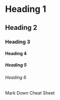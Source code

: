 <!--Heading -->

# Heading 1
## Heading 2
### Heading 3
#### Heading 4
##### Heading 5
###### Heading 6
Mark Down Cheat Sheet
